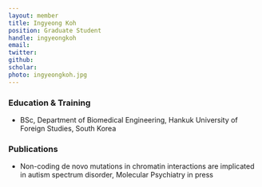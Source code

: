 ```yaml
---
layout: member
title: Ingyeong Koh
position: Graduate Student
handle: ingyeongkoh
email:
twitter:
github:
scholar: 
photo: ingyeongkoh.jpg
---
```



### Education & Training
- BSc, Department of Biomedical Engineering, Hankuk University of Foreign Studies, South Korea

### Publications
- Non-coding de novo mutations in chromatin interactions are implicated in autism spectrum disorder, Molecular Psychiatry in press